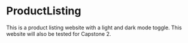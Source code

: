 # ProductListing
This is a product listing website with a light and dark mode toggle. This website will also be tested for Capstone 2.
